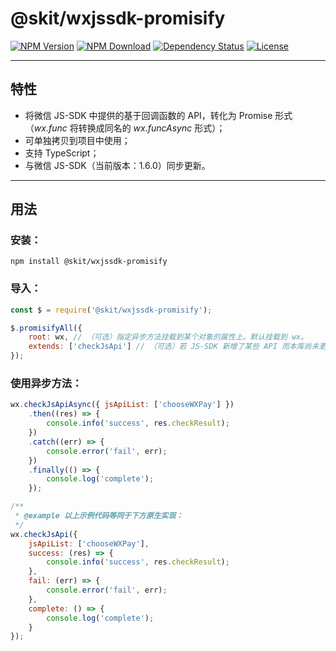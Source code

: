 # @skit/wxjssdk-promisify

[![NPM Version](https://img.shields.io/npm/v/@skit/wxjssdk-promisify.svg?sanitize=true)](https://www.npmjs.com/package/@skit/wxjssdk-promisify)
[![NPM Download](https://img.shields.io/npm/dm/@skit/wxjssdk-promisify.svg?sanitize=true)](https://www.npmjs.com/package/@skit/wxjssdk-promisify)
[![Dependency Status](https://david-dm.org/fudiwei/wxjssdk-promisify.svg)](https://david-dm.org/fudiwei/wxjssdk-promisify)
[![License](https://img.shields.io/github/license/fudiwei/wxjssdk-promisify)](https://mit-license.org/)

---

## 特性

-   将微信 JS-SDK 中提供的基于回调函数的 API，转化为 Promise 形式（_wx.func_ 将转换成同名的 _wx.funcAsync_ 形式）；
-   可单独拷贝到项目中使用；
-   支持 TypeScript；
-   与微信 JS-SDK（当前版本：1.6.0）同步更新。

---

## 用法

### 安装：

```shell
npm install @skit/wxjssdk-promisify
```

### 导入：

```javascript
const $ = require('@skit/wxjssdk-promisify');

$.promisifyAll({
    root: wx, // （可选）指定异步方法挂载到某个对象的属性上。默认挂载到 wx。
    extends: ['checkJsApi'] // （可选）若 JS-SDK 新增了某些 API 而本库尚未更新，可由此传入相应的方法名数组以转换成异步方法。
});
```

### 使用异步方法：

```javascript
wx.checkJsApiAsync({ jsApiList: ['chooseWXPay'] })
    .then((res) => {
        console.info('success', res.checkResult);
    })
    .catch((err) => {
        console.error('fail', err);
    })
    .finally(() => {
        console.log('complete');
    });

/**
 * @example 以上示例代码等同于下方原生实现：
 */
wx.checkJsApi({
    jsApiList: ['chooseWXPay'],
    success: (res) => {
        console.info('success', res.checkResult);
    },
    fail: (err) => {
        console.error('fail', err);
    },
    complete: () => {
        console.log('complete');
    }
});
```

